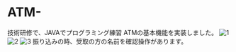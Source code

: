 # ATM-
技術研修で、JAVAでプログラミング練習
ATMの基本機能を実装しました。
![1](https://user-images.githubusercontent.com/50653521/151921637-159eccd9-e54a-4ac2-bc69-9c8b061a9448.PNG)
![2](https://user-images.githubusercontent.com/50653521/151921644-82ab150b-38db-41f9-8a50-bf222e57f02d.PNG)
![3](https://user-images.githubusercontent.com/50653521/151921651-8d5831f8-9ba6-4940-ba08-66af3ab9521f.PNG)
振り込みの時、受取の方の名前を確認操作があります。
